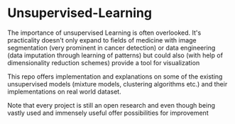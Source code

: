 # Unsupervised-Learning
The importance of unsupervised Learning is often overlooked. It's practicality doesn't only expand to fields of medicine with image segmentation (very prominent in cancer detection) or data engineering (data imputation through learning of patterns) but could also (with help of dimensionality reduction schemes) provide a tool for visualization

This repo offers implementation and explanations on some of the existing unsupervised models (mixture models, clustering algorithms etc.) and their implementations on real world dataset.

Note that every project is still an open research and even though being vastly used and immensely useful offer possibilities for improvement
